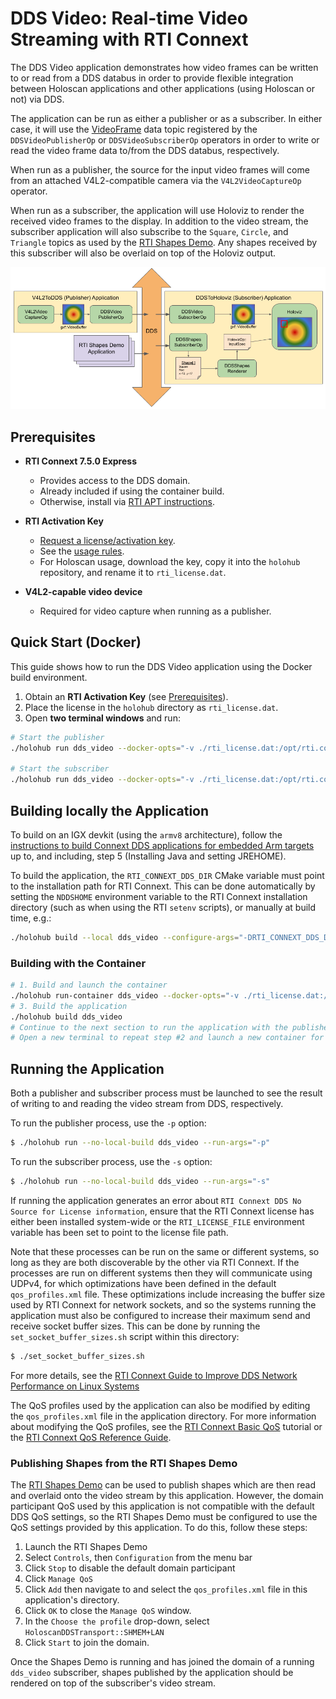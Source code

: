 # DDS Video: Real-time Video Streaming with RTI Connext

The DDS Video application demonstrates how video frames can be written to or
read from a DDS databus in order to provide flexible integration between
Holoscan applications and other applications (using Holoscan or not) via DDS.

The application can be run as either a publisher or as a subscriber. In either case,
it will use the [VideoFrame](../../../operators/dds/video/VideoFrame.idl) data topic
registered by the `DDSVideoPublisherOp` or `DDSVideoSubscriberOp` operators in order
to write or read the video frame data to/from the DDS databus, respectively.

When run as a publisher, the source for the input video frames will come from an
attached V4L2-compatible camera via the `V4L2VideoCaptureOp` operator.

When run as a subscriber, the application will use Holoviz to render the received
video frames to the display. In addition to the video stream, the subscriber
application will also subscribe to the `Square`, `Circle`, and `Triangle` topics
as used by the [RTI Shapes Demo](https://www.rti.com/free-trial/shapes-demo).
Any shapes received by this subscriber will also be overlaid on top of the
Holoviz output.

![DDS Video Application Workflow](docs/workflow_dds_video_app.png)

## Prerequisites

- **RTI Connext 7.5.0 Express**  
  - Provides access to the DDS domain.  
  - Already included if using the container build.  
  - Otherwise, install via [RTI APT instructions](https://content.rti.com/l/983311/2025-07-08/q5x1n8).  

- **RTI Activation Key**  
  - [Request a license/activation key](https://content.rti.com/l/983311/2025-07-25/q6729c).  
  - See the [usage rules](https://www.rti.com/products/connext-express).  
  - For Holoscan usage, download the key, copy it into the `holohub` repository, and rename it to `rti_license.dat`.  

- **V4L2-capable video device**  
  - Required for video capture when running as a publisher.  
 
## Quick Start (Docker)

This guide shows how to run the DDS Video application using the Docker build environment.

1. Obtain an **RTI Activation Key** (see [Prerequisites](#prerequisites)).  
2. Place the license in the `holohub` directory as `rti_license.dat`.  
3. Open **two terminal windows** and run:  

```bash
# Start the publisher
./holohub run dds_video --docker-opts="-v ./rti_license.dat:/opt/rti.com/rti_connext_dds-7.5.0/rti_license.dat" --run-args="-p"

# Start the subscriber
./holohub run dds_video --docker-opts="-v ./rti_license.dat:/opt/rti.com/rti_connext_dds-7.5.0/rti_license.dat" --run-args="-s"
```


## Building locally the Application

To build on an IGX devkit (using the `armv8` architecture), follow the
[instructions to build Connext DDS applications for embedded Arm targets](https://community.rti.com/kb/how-do-i-create-connext-dds-application-rti-code-generator-and-build-it-my-embedded-target-arm)
up to, and including, step 5 (Installing Java and setting JREHOME).

To build the application, the `RTI_CONNEXT_DDS_DIR` CMake variable must point to
the installation path for RTI Connext. This can be done automatically by setting
the `NDDSHOME` environment variable to the RTI Connext installation directory
(such as when using the RTI `setenv` scripts), or manually at build time, e.g.:

```sh
./holohub build --local dds_video --configure-args="-DRTI_CONNEXT_DDS_DIR=~/opt/rti.com/rti_connext_dds-7.5.0"
```

### Building with the Container


```sh
# 1. Build and launch the container
./holohub run-container dds_video --docker-opts="-v ./rti_license.dat:/opt/rti.com/rti_connext_dds-7.5.0/rti_license.dat" 
# 3. Build the application
./holohub build dds_video
# Continue to the next section to run the application with the publisher. 
# Open a new terminal to repeat step #2 and launch a new container for the subscriber.
```


## Running the Application

Both a publisher and subscriber process must be launched to see the result of
writing to and reading the video stream from DDS, respectively.

To run the publisher process, use the `-p` option:

```sh
$ ./holohub run --no-local-build dds_video --run-args="-p"
```

To run the subscriber process, use the `-s` option:

```sh
$ ./holohub run --no-local-build dds_video --run-args="-s"
```

If running the application generates an error about `RTI Connext DDS No Source
for License information`, ensure that the RTI Connext license has either been
installed system-wide or the `RTI_LICENSE_FILE` environment variable has been set to
point to the license file path.

Note that these processes can be run on the same or different systems, so long as they
are both discoverable by the other via RTI Connext. If the processes are run on
different systems then they will communicate using UDPv4, for which optimizations have
been defined in the default `qos_profiles.xml` file. These optimizations include
increasing the buffer size used by RTI Connext for network sockets, and so the systems
running the application must also be configured to increase their maximum send and
receive socket buffer sizes. This can be done by running the `set_socket_buffer_sizes.sh`
script within this directory:

```sh
$ ./set_socket_buffer_sizes.sh
```

For more details, see the [RTI Connext Guide to Improve DDS Network Performance on Linux Systems](https://community.rti.com/howto/improve-rti-connext-dds-network-performance-linux-systems)

The QoS profiles used by the application can also be modified by editing the
`qos_profiles.xml` file in the application directory. For more information about modifying
the QoS profiles, see the [RTI Connext Basic QoS](https://community.rti.com/static/documentation/connext-dds/7.3.0/doc/manuals/connext_dds_professional/getting_started_guide/cpp11/intro_qos.html)
tutorial or the [RTI Connext QoS Reference Guide](https://community.rti.com/static/documentation/connext-dds/7.3.0/doc/manuals/connext_dds_professional/qos_reference/index.htm).

### Publishing Shapes from the RTI Shapes Demo

The [RTI Shapes Demo](https://www.rti.com/free-trial/shapes-demo) can be used to
publish shapes which are then read and overlaid onto the video stream by this
application. However, the domain participant QoS used by this application is not
compatible with the default DDS QoS settings, so the RTI Shapes Demo must be
configured to use the QoS settings provided by this application.  To do this,
follow these steps:

1. Launch the RTI Shapes Demo
2. Select `Controls`, then `Configuration` from the menu bar
3. Click `Stop` to disable the default domain participant
4. Click `Manage QoS`
5. Click `Add` then navigate to and select the `qos_profiles.xml` file in this
   application's directory.
6. Click `OK` to close the `Manage QoS` window.
7. In the `Choose the profile` drop-down, select `HoloscanDDSTransport::SHMEM+LAN`
8. Click `Start` to join the domain.

Once the Shapes Demo is running and has joined the domain of a running
`dds_video` subscriber, shapes published by the application should be
rendered on top of the subscriber's video stream.
